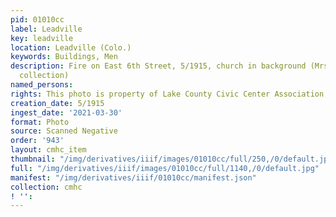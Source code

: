 ```yaml
---
pid: 01010cc
label: Leadville
key: leadville
location: Leadville (Colo.)
keywords: Buildings, Men
description: Fire on East 6th Street, 5/1915, church in background (Mrs. Roberts'
  collection)
named_persons: 
rights: This photo is property of Lake County Civic Center Association.
creation_date: 5/1915
ingest_date: '2021-03-30'
format: Photo
source: Scanned Negative
order: '943'
layout: cmhc_item
thumbnail: "/img/derivatives/iiif/images/01010cc/full/250,/0/default.jpg"
full: "/img/derivatives/iiif/images/01010cc/full/1140,/0/default.jpg"
manifest: "/img/derivatives/iiif/01010cc/manifest.json"
collection: cmhc
! '': 
---
```

